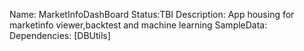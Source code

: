 Name: MarketInfoDashBoard
Status:TBI
Description: App housing for marketinfo viewer,backtest and machine learning
SampleData: 
Dependencies: [DBUtils]
